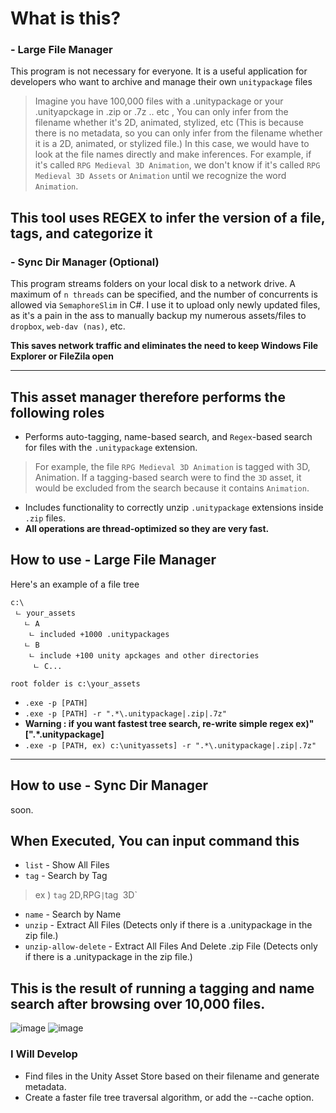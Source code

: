 # What is this?

### - Large File Manager
This program is not necessary for everyone. It is a useful application for developers who want to archive and manage their own `unitypackage` files


>  Imagine you have 100,000 files with a .unitypackage or your .unityapckage in .zip or .7z .. etc , You can only infer from the filename whether it's 2D, animated, stylized, etc (This is because there is no metadata, so you can only infer from the filename whether it is a 2D, animated, or stylized file.)
In this case, we would have to look at the file names directly and make inferences. For example, if it's called `RPG Medieval 3D Animation`, we don't know if it's called `RPG Medieval 3D Assets` or `Animation` until we recognize the word `Animation`.
 
**This tool uses REGEX to infer the version of a file, tags, and categorize it**
-----------------
### - Sync Dir Manager (Optional)

 This program streams folders on your local disk to a network drive. A maximum of `n threads` can be specified, and the number of concurrents is allowed via `SemaphoreSlim` in C#.
I use it to upload only newly updated files, as it's a pain in the ass to manually backup my numerous assets/files to `dropbox`, `web-dav (nas)`, etc.

**This saves network traffic and eliminates the need to keep Windows File Explorer or FileZila open**

-------------------------------------
## This asset manager therefore performs the following roles

- Performs auto-tagging, name-based search, and `Regex`-based search for files with the `.unitypackage` extension.
> For example, the file `RPG Medieval 3D Animation` is tagged with 3D, Animation. If a tagging-based search were to find the `3D` asset, it would be excluded from the search because it contains `Animation`.
- Includes functionality to correctly unzip `.unitypackage` extensions inside `.zip` files.
- **All operations are thread-optimized so they are very fast.** 



## How to use - Large File Manager
Here's an example of a file tree
```
c:\
 ㄴ your_assets
   ㄴ A
    ㄴ included +1000 .unitypackages
   ㄴ B
    ㄴ include +100 unity apckages and other directories
     ㄴ C...
```
     
`root folder is c:\your_assets`

- `.exe -p [PATH]`
- `.exe -p [PATH] -r ".*\.unitypackage|.zip|.7z"`
- 
  **Warning : if you want fastest tree search, re-write simple regex ex)"[".*\.unitypackage]**
- `.exe -p [PATH, ex) c:\unityassets] -r ".*\.unitypackage|.zip|.7z"`
--------------------------
## How to use - Sync Dir Manager
 soon.
 
## When Executed, You can input command this

- `list` - Show All Files
- `tag` - Search by Tag
> ex ) `tag` 2D,RPG` | `tag` `3D`
- `name` - Search by Name
- `unzip` - Extract All Files (Detects only if there is a .unitypackage in the zip file.)
- `unzip-allow-delete` - Extract All Files And Delete .zip File (Detects only if there is a .unitypackage in the zip file.)
 
## This is the result of running a tagging and name search after browsing over 10,000 files.
![image](https://github.com/shlifedev/unity-large-assets-manager/assets/49047211/19708959-9d46-4596-85a8-e88591e7edf2)
![image](https://github.com/shlifedev/unity-large-assets-manager/assets/49047211/d081c904-0ab8-4c69-8f06-2b6e3148e084)


### I Will Develop 
- Find files in the Unity Asset Store based on their filename and generate metadata.
- Create a faster file tree traversal algorithm, or add the --cache option.
